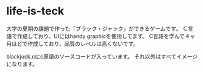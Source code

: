 # life-is-teck

大学の夏期の課題で作った「ブラック・ジャック」ができるゲームです。
Ｃ言語で作成しており、UIにはhandy graphicを使用してます。
C言語を学んで４ヶ月ほどで作成しており、品質のレベルは高くないです。

blackjuck.cにc原語のソースコードが入っています。
それ以外はすべてイメージになります。

